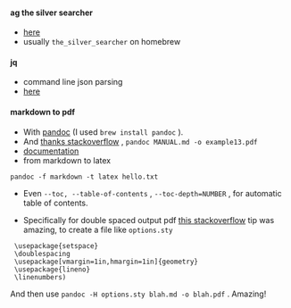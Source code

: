
#### ag the silver searcher
* [here](https://geoff.greer.fm/2011/12/27/the-silver-searcher-better-than-ack/)
* usually `the_silver_searcher` on homebrew

#### jq
* command line json parsing 
* [here](https://stedolan.github.io/jq/download/)

#### markdown to pdf
* With [pandoc](https://pandoc.org) (I used `brew install pandoc` ).
* And [thanks stackoverflow](https://stackoverflow.com/a/55484165/472876)  , `pandoc MANUAL.md -o example13.pdf`
* [documentation](https://pandoc.org/MANUAL.html)  
* from markdown to latex

```
pandoc -f markdown -t latex hello.txt
```
* Even `--toc, --table-of-contents`  , `--toc-depth=NUMBER`  , for automatic table of contents. 

* Specifically for double spaced output pdf [this stackoverflow](https://stackoverflow.com/a/14972019/472876) tip was amazing, to create a file like `options.sty` 
 
``` 
 \usepackage{setspace}
 \doublespacing
 \usepackage[vmargin=1in,hmargin=1in]{geometry}
 \usepackage{lineno}
 \linenumbers) 
```

And then use `pandoc -H options.sty blah.md -o blah.pdf` . Amazing! 
